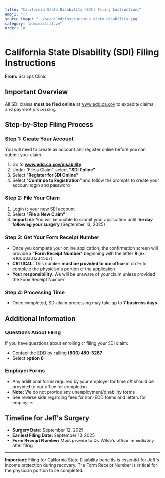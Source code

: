 ```yaml
---
title: "California State Disability (SDI) Filing Instructions"
emoji: "📄"
source_image: "../scans_md/instructions-state-disability.jpg"
category: "administrative"
order: 10
---
```


# California State Disability (SDI) Filing Instructions

**From:** Scripps Clinic

## Important Overview

All SDI claims **must be filed online** at www.edd.ca.gov to expedite claims and payment processing.

## Step-by-Step Filing Process

### Step 1: Create Your Account
You will need to create an account and register online before you can submit your claim.

1. Go to **www.edd.ca.gov/disability**
2. Under "File a Claim", select **"SDI Online"**
3. Select **"Register for SDI Online"**
4. Select **"Continue to Registration"** and follow the prompts to create your account login and password

### Step 2: File Your Claim
1. Login to your new SDI account
2. Select **"File a New Claim"**
3. **Important:** You will be unable to submit your application until **the day following your surgery** (September 13, 2025)

### Step 3: Get Your Form Receipt Number
- Once you complete your online application, the confirmation screen will provide a **"Form Receipt Number"** beginning with the letter **R** (ex: R10000001234567)
- **CRITICAL:** This number **must be provided to our office** in order to complete the physician's portion of the application
- **Your responsibility:** We will be unaware of your claim unless provided the Form Receipt Number

### Step 4: Processing Time
- Once completed, SDI claim processing may take up to **7 business days**

## Additional Information

### Questions About Filing
If you have questions about enrolling or filing your SDI claim:
- Contact the EDD by calling **(800) 480-3287**
- Select **option 6**

### Employer Forms
- Any additional forms required by your employer for time off should be provided to our office for completion
- **Note:** We do not provide any unemployment/disability forms
- See reverse side regarding fees for non-EDD forms and letters for employers

## Timeline for Jeff's Surgery

- **Surgery Date:** September 12, 2025
- **Earliest Filing Date:** September 13, 2025
- **Form Receipt Number:** Must provide to Dr. Wilde's office immediately after filing

---

**Important:** Filing for California State Disability benefits is essential for Jeff's income protection during recovery. The Form Receipt Number is critical for the physician portion to be completed.
